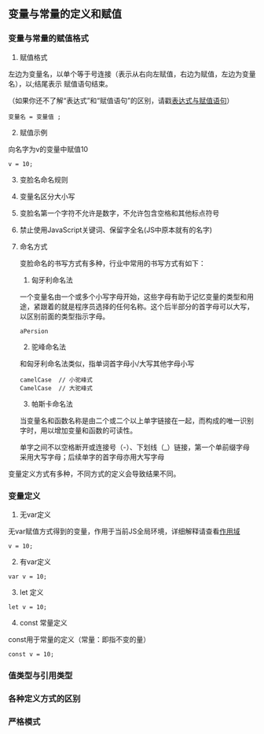 ## 变量与常量的定义和赋值

### 变量与常量的赋值格式

1. 赋值格式

左边为变量名，以单个等于号连接（表示从右向左赋值，右边为赋值，左边为变量名），以;结尾表示
赋值语句结束。

（如果你还不了解“表达式”和“赋值语句”的区别，请戳[表达式与赋值语句](./)）

```
变量名 = 变量值 ; 
```

2. 赋值示例

向名字为v的变量中赋值10

```
v = 10;
```

3. 变脸名命名规则

  1. 变量名区分大小写
  2. 变脸名第一个字符不允许是数字，不允许包含空格和其他标点符号
  3. 禁止使用JavaScript关键词、保留字全名(JS中原本就有的名字)

4. 命名方式

   变脸命名的书写方式有多种，行业中常用的书写方式有如下：

   1. 匈牙利命名法

   一个变量名由一个或多个小写字母开始，这些字母有助于记忆变量的类型和用途，紧跟着的就是程序员选择的任何名称。这个后半部分的首字母可以大写，以区别前面的类型指示字母。

   ```
   aPersion
   ```

   2. 驼峰命名法

   和匈牙利命名法类似，指单词首字母小/大写其他字母小写

   ```
   camelCase  // 小驼峰式
   CamelCase  // 大驼峰式
   ```

   3. 帕斯卡命名法

   当变量名和函数名称是由二个或二个以上单字链接在一起，而构成的唯一识别字时，用以增加变量和函数的可读性。

   单字之间不以空格断开或连接号（-）、下划线（_）链接，第一个单前缀字母采用大写字母；后续单字的首字母亦用大写字母


变量定义方式有多种，不同方式的定义会导致结果不同。

### 变量定义

1. 无var定义

无var赋值方式得到的变量，作用于当前JS全局环境，详细解释请查看[作用域](./)

```
v = 10;
```

2. 有var定义

```
var v = 10;
```

3. let 定义

```
let v = 10;
```

4. const 常量定义

const用于常量的定义（常量：即指不变的量）

```
const v = 10;
```

### 值类型与引用类型

### 各种定义方式的区别

### 严格模式